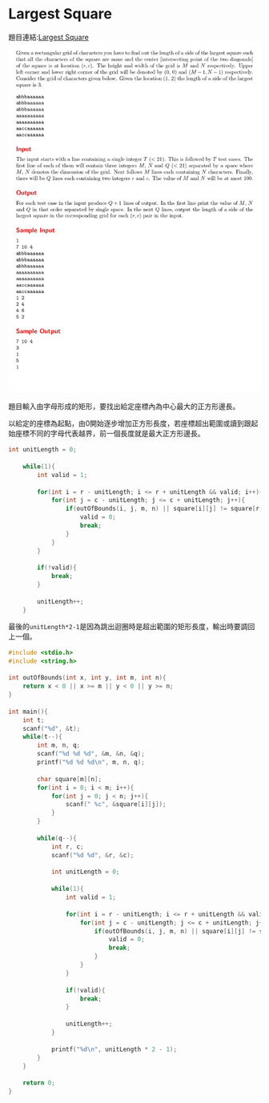# Largest Square

題目連結:[Largest Square](https://onlinejudge.org/index.php?option=com_onlinejudge&Itemid=8&category=24&page=show_problem&problem=1849)
![36-1](pic/36-1.jpg)

題目輸入由字母形成的矩形，要找出給定座標內為中心最大的正方形邊長。

以給定的座標為起點，由0開始逐步增加正方形長度，若座標超出範圍或讀到跟起始座標不同的字母代表越界，前一個長度就是最大正方形邊長。

```C
int unitLength = 0;

    while(1){
        int valid = 1;

        for(int i = r - unitLength; i <= r + unitLength && valid; i++){
            for(int j = c - unitLength; j <= c + unitLength; j++){
                if(outOfBounds(i, j, m, n) || square[i][j] != square[r][c]){
                    valid = 0;
                    break;
                }
            }
        }

        if(!valid){
            break;
        }

        unitLength++;
    }
```
最後的`unitLength*2-1`是因為跳出迴圈時是超出範圍的矩形長度，輸出時要調回上一個。
```C
#include <stdio.h>
#include <string.h>

int outOfBounds(int x, int y, int m, int n){ 
    return x < 0 || x >= m || y < 0 || y >= n;
}

int main(){
    int t;
    scanf("%d", &t);
    while(t--){
        int m, n, q;
        scanf("%d %d %d", &m, &n, &q);
        printf("%d %d %d\n", m, n, q);

        char square[m][n];
        for(int i = 0; i < m; i++){
            for(int j = 0; j < n; j++){
                scanf(" %c", &square[i][j]);
            }
        }
        
        while(q--){
            int r, c;
            scanf("%d %d", &r, &c);

            int unitLength = 0;

            while(1){
                int valid = 1;

                for(int i = r - unitLength; i <= r + unitLength && valid; i++){
                    for(int j = c - unitLength; j <= c + unitLength; j++){
                        if(outOfBounds(i, j, m, n) || square[i][j] != square[r][c]){
                            valid = 0;
                            break;
                        }
                    }
                }

                if(!valid){
                    break;
                }

                unitLength++;
            }

            printf("%d\n", unitLength * 2 - 1);
        }
    }

    return 0;
}

```